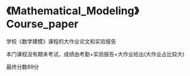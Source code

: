 # 《Mathematical_Modeling》Course_paper

学校《数学建模》课程的大作业论文和实验报告

本门课程没有期末考试，成绩由考勤+实验报告+大作业给出(大作业占比较大)

最终分数89分

